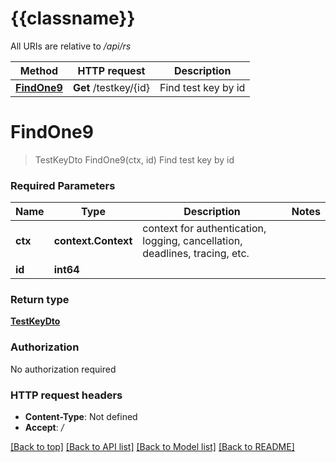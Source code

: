 # {{classname}}

All URIs are relative to */api/rs*

Method | HTTP request | Description
------------- | ------------- | -------------
[**FindOne9**](TestKeyControllerApi.md#FindOne9) | **Get** /testkey/{id} | Find test key by id

# **FindOne9**
> TestKeyDto FindOne9(ctx, id)
Find test key by id

### Required Parameters

Name | Type | Description  | Notes
------------- | ------------- | ------------- | -------------
 **ctx** | **context.Context** | context for authentication, logging, cancellation, deadlines, tracing, etc.
  **id** | **int64**|  | 

### Return type

[**TestKeyDto**](TestKeyDto.md)

### Authorization

No authorization required

### HTTP request headers

 - **Content-Type**: Not defined
 - **Accept**: */*

[[Back to top]](#) [[Back to API list]](../README.md#documentation-for-api-endpoints) [[Back to Model list]](../README.md#documentation-for-models) [[Back to README]](../README.md)

